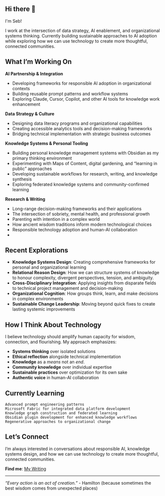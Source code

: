 ## Hi there 👋

I'm Seb!

I work at the intersection of data strategy, AI enablement, and organizational systems thinking. Currently building sustainable approaches to AI adoption while exploring how we can use technology to create more thoughtful, connected communities.

## What I’m Working On

**AI Partnership & Integration**

- Developing frameworks for responsible AI adoption in organizational contexts
- Building reusable prompt patterns and workflow systems
- Exploring Claude, Cursor, Copilot, and other AI tools for knowledge work enhancement

**Data Strategy & Culture**

- Designing data literacy programs and organizational capabilities
- Creating accessible analytics tools and decision-making frameworks
- Bridging technical implementation with strategic business outcomes

**Knowledge Systems & Personal Tooling**

- Building personal knowledge management systems with Obsidian as my primary thinking environment
- Experimenting with Maps of Content, digital gardening, and “learning in public” approaches
- Developing sustainable workflows for research, writing, and knowledge synthesis
- Exploring federated knowledge systems and community-confirmed learning

**Research & Writing**

- Long-range decision-making frameworks and their applications
- The intersection of sobriety, mental health, and professional growth
- Parenting with intention in a complex world
- How ancient wisdom traditions inform modern technological choices
- Responsible technology adoption and human-AI collaboration
- 

## Recent Explorations

- **Knowledge Systems Design**: Creating comprehensive frameworks for personal and organizational learning
- **Relational Reason Design**: How we can structure systems of knowledge to honour complexity, divergent perspectives, tension, and ambiguity.
- **Cross-Disciplinary Integration**: Applying insights from disparate fields to technical project management and decision-making
- **Organizational Cognition**: How groups think, learn, and make decisions in complex environments
- **Sustainable Change Leadership**: Moving beyond quick fixes to create lasting systemic improvements

## How I Think About Technology

I believe technology should amplify human capacity for wisdom, connection, and flourishing. My approach emphasizes:

- **Systems thinking** over isolated solutions
- **Ethical reflection** alongside technical implementation
- **Knowledge** as a _means_ not an _end_.
- **Community knowledge** over individual expertise
- **Sustainable practices** over optimization for its own sake
- **Authentic voice** in human-AI collaboration

## Currently Learning

```
Advanced prompt engineering patterns
Microsoft Fabric for integrated data platform development
Knowledge graph construction and federated learning  
Obsidian plugin development for enhanced knowledge workflows
Regenerative approaches to organizational change
```

## Let’s Connect

I’m always interested in conversations about responsible AI, knowledge systems design, and how we can use technology to create more thoughtful, connected communities.

**Find me**: [My Writing](https://cognitive-architecture.ca)

-----

*“Every action is an act of creation.”* - Hamilton (because sometimes the best wisdom comes from unexpected places)


